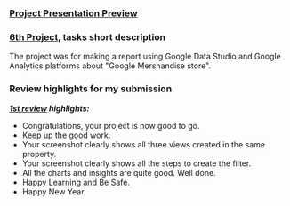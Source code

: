 ### [Project Presentation Preview](https://github.com/Mostafa-At-GitHub/Udacity-Marketing-Analytics-Nanodegree_-_MyProjects/blob/main/6th%20proj%20-%20Google%20Data%20Studio%20dashboard/6TH%20PROJECT%20Navigating%2C%20Reports%2C%20and%20Dashboards.pdf)
### [6th Project](https://github.com/Mostafa-At-GitHub/Udacity-Marketing-Analytics-Nanodegree_-_MyProjects/blob/main/6th%20proj%20-%20Google%20Data%20Studio%20dashboard/6TH%20PROJECT%20Navigating%2C%20Reports%2C%20and%20Dashboards.pdf), tasks short description

 The project was for making a report using Google Data Studio and Google Analytics platforms about "Google Mershandise store".

### Review highlights for my submission

*__[1st review](https://github.com/Mostafa-At-GitHub/Udacity-Marketing-Analytics-Nanodegree_-_MyProjects/blob/main/6th%20proj%20-%20Google%20Data%20Studio%20dashboard/Udacity%20Detailed%20Review/1st%20Udacity%20Review%20-%20Meets%20Specifications.pdf) highlights:__*

- Congratulations, your project is now good to go.
- Keep up the good work.
- Your screenshot clearly shows all three views created in the same property.
- Your screenshot clearly shows all the steps to create the filter.
- All the charts and insights are quite good. Well done.
- Happy Learning and Be Safe.
- Happy New Year.
